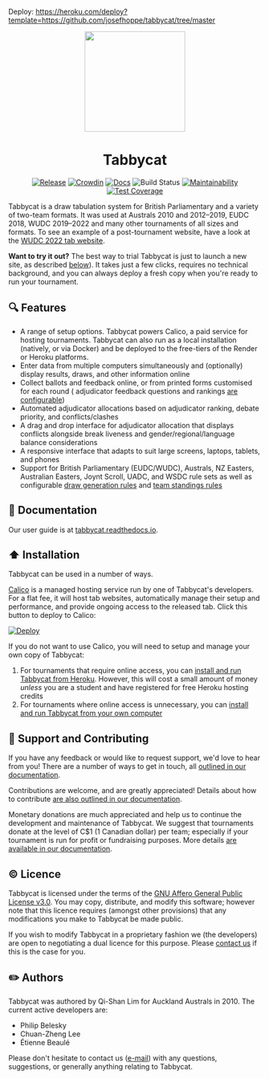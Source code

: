 Deploy: https://heroku.com/deploy?template=https://github.com/josefhoppe/tabbycat/tree/master

<div align="center">

<img width=200 src="https://raw.githubusercontent.com/TabbycatDebate/tabbycat/develop/tabbycat/static/logo.svg?sanitize=true">

# Tabbycat

[![Release](https://img.shields.io/github/release/tabbycatdebate/tabbycat.svg)](https://github.com/tabbycatdebate/tabbycat/releases)
[![Crowdin](https://badges.crowdin.net/tabbycat/localized.svg)](https://crowdin.com/project/tabbycat)
[![Docs](https://readthedocs.org/projects/tabbycat/badge/)](http://tabbycat.readthedocs.io/en/stable/)
![Build Status](https://github.com/TabbycatDebate/tabbycat/workflows/Django%20CI/badge.svg)
[![Maintainability](https://api.codeclimate.com/v1/badges/33dc219dfb957ad658c2/maintainability)](https://codeclimate.com/github/TabbycatDebate/tabbycat/maintainability)
[![Test Coverage](https://api.codeclimate.com/v1/badges/33dc219dfb957ad658c2/test_coverage)](https://codeclimate.com/github/TabbycatDebate/tabbycat/test_coverage)

</div>

Tabbycat is a draw tabulation system for British Parliamentary and a variety of two-team formats. It was used at Australs 2010 and 2012–2019, EUDC 2018, WUDC 2019–2022 and many other tournaments of all sizes and formats. To see an example of a post-tournament website, have a look at the [WUDC 2022 tab website](https://wudc2022.calicotab.com/wudc/).

**Want to try it out?** The best way to trial Tabbycat is just to launch a new site, as described [below](#%EF%B8%8F-installation)). It takes just a few clicks, requires no technical background, and you can always deploy a fresh copy when you're ready to run your tournament.

## 🔍 Features

- A range of setup options. Tabbycat powers Calico, a paid service for hosting tournaments. Tabbycat can also run as a local installation (natively, or via Docker) and be deployed to the free-tiers of the Render or Heroku platforms.
- Enter data from multiple computers simultaneously and (optionally) display results, draws, and other information online
- Collect ballots and feedback online, or from printed forms customised for each round ( adjudicator feedback questions and rankings [are configurable](http://tabbycat.readthedocs.io/en/stable/features/adjudicator-feedback.html))
- Automated adjudicator allocations based on adjudicator ranking, debate priority, and conflicts/clashes
- A drag and drop interface for adjudicator allocation that displays conflicts alongside break liveness and gender/regional/language balance considerations
- A responsive interface that adapts to suit large screens, laptops, tablets, and phones
- Support for British Parliamentary (EUDC/WUDC), Australs, NZ Easters, Australian Easters, Joynt Scroll, UADC, and WSDC rule sets as well as configurable [draw generation rules](http://tabbycat.readthedocs.io/en/stable/features/draw-generation.html) and [team standings rules](http://tabbycat.readthedocs.io/en/stable/features/standings-rules.html)

## 📖 Documentation

Our user guide is at [tabbycat.readthedocs.io](http://tabbycat.readthedocs.io/).

## ⬆️ Installation

Tabbycat can be used in a number of ways.

[Calico](https://calicotab.com/) is a managed hosting service run by one of Tabbycat's developers. For a flat fee, it will host tab websites, automatically manage their setup and performance, and provide ongoing access to the released tab. Click this button to deploy to Calico:

[![Deploy](https://raw.githubusercontent.com/gist/tienne-B/fc04ecd3c11a38424b642b4bba60e8d9/raw/b2c71d7d6a0d368d3e9dfd8002af729d155ad09b/calicodeploy.svg)](https://calicotab.com/tournaments/new/)

If you do not want to use Calico, you will need to setup and manage your own copy of Tabbycat:

1. For tournaments that require online access, you can [install and run Tabbycat from Heroku](https://tabbycat.readthedocs.io/en/stable/install/heroku.html). However, this will cost a small amount of money _unless_ you are a student and have registered for free Heroku hosting credits
2. For tournaments where online access is unnecessary, you can [install and run Tabbycat from your own computer](https://tabbycat.readthedocs.io/en/stable/install/local.html)

## 💪 Support and Contributing

If you have any feedback or would like to request support, we'd love to hear from you! There are a number of ways to get in touch, all [outlined in our documentation](http://tabbycat.readthedocs.io/en/latest/about/support.html).

Contributions are welcome, and are greatly appreciated! Details about how to contribute [are also outlined in our documentation](http://tabbycat.readthedocs.io/en/latest/about/contributing.html).

Monetary donations are much appreciated and help us to continue the development and maintenance of Tabbycat. We suggest that tournaments donate at the level of C$1 (1 Canadian dollar) per team; especially if your tournament is run for profit or fundraising purposes. More details [are available in our documentation](http://tabbycat.readthedocs.io/en/latest/about/licence.html).

## ©️ Licence

Tabbycat is licensed under the terms of the [GNU Affero General Public License v3.0](https://choosealicense.com/licenses/agpl-3.0/). You may copy, distribute, and modify this software; however note that this licence requires (amongst other provisions) that any modifications you make to Tabbycat be made public.

If you wish to modify Tabbycat in a proprietary fashion we (the developers) are open to negotiating a dual licence for this purpose. Please [contact us](http://tabbycat.readthedocs.io/en/latest/authors.html#authors) if this is the case for you.

## ✏️ Authors

Tabbycat was authored by Qi-Shan Lim for Auckland Australs in 2010. The current active developers are:

- Philip Belesky
- Chuan-Zheng Lee
- Étienne Beaulé

Please don't hesitate to contact us ([e-mail](mailto:contact@tabbycat-debate.org)) with any questions, suggestions, or generally anything relating to Tabbycat.
